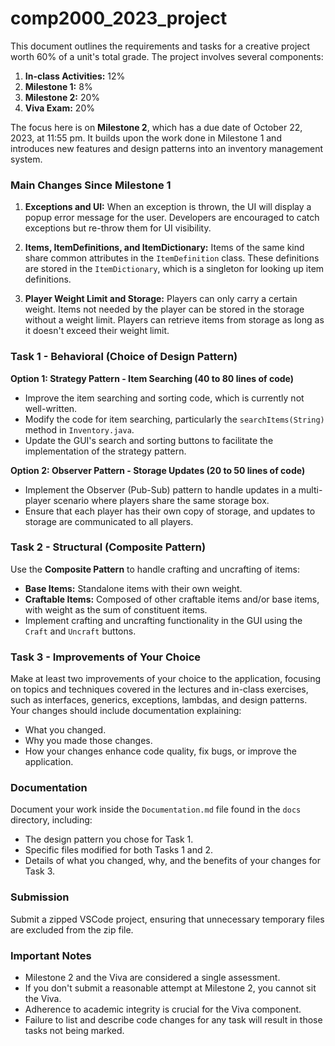 # comp2000_2023_project

This document outlines the requirements and tasks for a creative project worth 60% of a unit's total grade. The project involves several components:

1. **In-class Activities:** 12%
2. **Milestone 1:** 8%
3. **Milestone 2:** 20%
4. **Viva Exam:** 20%

The focus here is on **Milestone 2**, which has a due date of October 22, 2023, at 11:55 pm. It builds upon the work done in Milestone 1 and introduces new features and design patterns into an inventory management system.

### Main Changes Since Milestone 1

1. **Exceptions and UI:** When an exception is thrown, the UI will display a popup error message for the user. Developers are encouraged to catch exceptions but re-throw them for UI visibility.

2. **Items, ItemDefinitions, and ItemDictionary:** Items of the same kind share common attributes in the `ItemDefinition` class. These definitions are stored in the `ItemDictionary`, which is a singleton for looking up item definitions.

3. **Player Weight Limit and Storage:** Players can only carry a certain weight. Items not needed by the player can be stored in the storage without a weight limit. Players can retrieve items from storage as long as it doesn't exceed their weight limit.

### Task 1 - Behavioral (Choice of Design Pattern)

**Option 1: Strategy Pattern - Item Searching (40 to 80 lines of code)**

- Improve the item searching and sorting code, which is currently not well-written.
- Modify the code for item searching, particularly the `searchItems(String)` method in `Inventory.java`.
- Update the GUI's search and sorting buttons to facilitate the implementation of the strategy pattern.

**Option 2: Observer Pattern - Storage Updates (20 to 50 lines of code)**

- Implement the Observer (Pub-Sub) pattern to handle updates in a multi-player scenario where players share the same storage box.
- Ensure that each player has their own copy of storage, and updates to storage are communicated to all players.

### Task 2 - Structural (Composite Pattern)

Use the **Composite Pattern** to handle crafting and uncrafting of items:

- **Base Items:** Standalone items with their own weight.
- **Craftable Items:** Composed of other craftable items and/or base items, with weight as the sum of constituent items.
- Implement crafting and uncrafting functionality in the GUI using the `Craft` and `Uncraft` buttons.

### Task 3 - Improvements of Your Choice

Make at least two improvements of your choice to the application, focusing on topics and techniques covered in the lectures and in-class exercises, such as interfaces, generics, exceptions, lambdas, and design patterns. Your changes should include documentation explaining:

- What you changed.
- Why you made those changes.
- How your changes enhance code quality, fix bugs, or improve the application.

### Documentation

Document your work inside the `Documentation.md` file found in the `docs` directory, including:

- The design pattern you chose for Task 1.
- Specific files modified for both Tasks 1 and 2.
- Details of what you changed, why, and the benefits of your changes for Task 3.

### Submission

Submit a zipped VSCode project, ensuring that unnecessary temporary files are excluded from the zip file.

### Important Notes

- Milestone 2 and the Viva are considered a single assessment.
- If you don't submit a reasonable attempt at Milestone 2, you cannot sit the Viva.
- Adherence to academic integrity is crucial for the Viva component.
- Failure to list and describe code changes for any task will result in those tasks not being marked.
